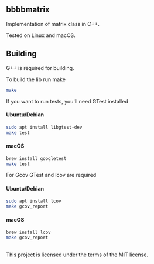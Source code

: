 ## bbbbmatrix

Implementation of matrix class in C++.

Tested on Linux and macOS.

## Building

G++ is required for building.

To build the lib run make

```bash
make
```

If you want to run tests, you'll need GTest installed

#### Ubuntu/Debian
```bash
sudo apt install libgtest-dev
make test
```

#### macOS
```bash
brew install googletest
make test
```

For Gcov GTest and lcov are required

#### Ubuntu/Debian
```bash
sudo apt install lcov
make gcov_report
```

#### macOS
```bash
brew install lcov
make gcov_report
```

##

This project is licensed under the terms of the MIT license.
